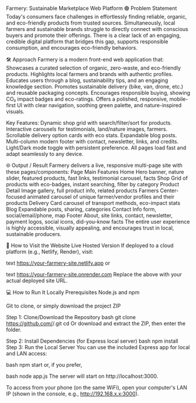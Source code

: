 Farmery: Sustainable Marketplace Web Platform
🟢 Problem Statement
Today's consumers face challenges in effortlessly finding reliable, organic, and eco-friendly products from trusted sources. Simultaneously, local farmers and sustainable brands struggle to directly connect with conscious buyers and promote their offerings. There is a clear lack of an engaging, credible digital platform that bridges this gap, supports responsible consumption, and encourages eco-friendly behaviors.

🛠️ Approach
Farmery is a modern front-end web application that:
Showcases a curated selection of organic, zero-waste, and eco-friendly products.
Highlights local farmers and brands with authentic profiles.
Educates users through a blog, sustainability tips, and an engaging knowledge section.
Promotes sustainable delivery (bike, van, drone, etc.) and reusable packaging concepts.
Encourages responsible buying, showing CO₂ impact badges and eco-ratings.
Offers a polished, responsive, mobile-first UI with clear navigation, soothing green palette, and nature-inspired visuals.

Key Features:
Dynamic shop grid with search/filter/sort for products.
Interactive carousels for testimonials, land/nature images, farmers.
Scrollable delivery option cards with eco stats.
Expandable blog posts.
Multi-column modern footer with contact, newsletter, links, and credits.
Light/Dark mode toggle with persistent preference.
All pages load fast and adapt seamlessly to any device.

🌐 Output / Result
Farmery delivers a live, responsive multi-page site with these pages/components:
Page	Main Features
Home	Hero banner, nature slider, featured products, fast links, testimonial carousel, facts
Shop	Grid of products with eco-badges, instant searching, filter by category
Product Detail	Image gallery, full product info, related products
Farmers	Center-focused animated carousel of unique farmer/vendor profiles and their products
Delivery	Card carousel of transport methods, eco-impact stats
Blog	Expandable posts, sharing, categories
Contact	Info form, social/email/phone, map
Footer	About, site links, contact, newsletter, payment logos, social icons, did-you-know facts
The entire user experience is highly accessible, visually appealing, and encourages trust in local, sustainable producers.

🚀 How to Visit the Website
Live Hosted Version
If deployed to a cloud platform (e.g., Netlify, Render), visit:

text
https://your-farmery-site.netlify.app
or

text
https://your-farmery-site.onrender.com
Replace the above with your actual deployed site URL.

💻 How to Run It Locally
Prerequisites
Node.js and npm

Git to clone, or simply download the project ZIP

Step 1: Clone/Download the Repository
bash
git clone https://github.com/<your-username>/<your-repo-name>.git
cd <your-repo-name>
Or download and extract the ZIP, then enter the folder.

Step 2: Install Dependencies (for Express local server)
bash
npm install
Step 3: Run the Local Server
You can use the included Express app for local and LAN access:

bash
npm start
or, if you prefer,

bash
node app.js
The server will start on http://localhost:3000.

To access from your phone (on the same WiFi), open your computer's LAN IP (shown in the console, e.g., http://192.168.x.x:3000).
